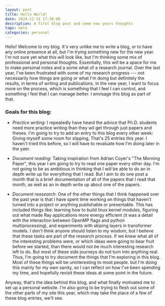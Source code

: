 ```yaml
---
layout: post
title: Hello World!
date: 2024-12-31 17:30:00
description: A first blog post and some new years thoughts
tags: meta
categories: personal
---
```


Hello! Welcome to my blog. It's very unlike me to write a blog, or to have any online presence at all, but I'm trying something new for the new year. I'm not sure yet what this will look like, but I'm thinking some mix of professional and personal thoughts. Essentially, this will be a space for me to make personal notes and a some what of a research journal. Over the last year, I've been frustrated with some of my research progress --- not necessarily how things are going or what I'm doing but definitely the results, in terms of writing and publications. In the new year, I want to focus more on the process, which is something that I feel I can control, and something I feel that I can manage better. I envisage this blog as part of that.

### Goals for this blog:

  - *Practice writing*: I repeatedly have heard the advice that Ph.D. students need more practice writing than they wil get through just papers and theses. I'm going to try to add an entry to this blog every other week: Giving myself some room for slipping, That's 25 entries this year. I haven't tried this before, so I will have to revaluate how I'm doing later in the yaer.

  - *Document reading*: Taking inspiration from Adrian Coyer's "The Morning Paper", this year I am going to try to read one paper every other day. I'm not going to be as ambitious in thinking that I will be able to do an in depth write up for everything that I read. But I aim to do one post a month that is a brief documentation of all of the papers that I read that month, as well as an in depth write up about one of the papers.

- *Document reasearch*: One of the other things that I think happened over the past year is that I have spent time working on things that haven't turned into a project or anything publishable or presentable. This has included things like: learning how to build linux kernel modules, figuring out what made Ray applications more energy efficient (it was a detail with the interaction between OpenMP flags and python multiprocessing), and experiments with skiping layers in transformer models. I don't think anyone should listen to my wisdom, but I believe that these tasks are part of the research process. If we knew what all of the interesting problems were, or which ideas were going to bear fruit before we started, than there would not be much interesting research left to do. But most of these side journeys do not turn into anything real. Thus, I'm going to try document the things that I'm exploring in this blog. Most of these things will be uninteresting to most people. but I'm doing this mainly for my own sanity, so I can reflect on how I've been spending my time, and hopefully revisit these ideas at some point in the future.

Anyway, that's the idea behind this blog, and what finally motivated me to set up a personal website. I'm also going to be trying to flesh out some of the other parts of my site this year, which may take the place of a few of these blog entries, we'll see.
